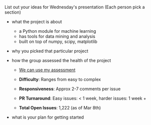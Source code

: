 List out your ideas for Wednesday's presentation
(Each person pick a section)


* what the project is about
  - a Python module for machine learning
  - has tools for data mining and analysis
  - built on top of numpy, scipy, matplotlib

* why you picked that particular project

* how the group assessed the health of the project

  - [We can use my assessment](https://nyu-ossd-s19.github.io/css459-weekly/week05/)
  
  - **Difficulty**: Ranges from easy to complex

  - **Responsiveness**: Approx 2-7 comments per issue

  - **PR Turnaround**: Easy issues: < 1 week, harder issues: 1 week +

  - **Total Open Issues**: 1,222 (as of Mar 8th)

* what is your plan for getting started
